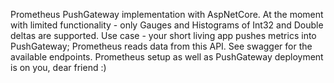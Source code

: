 Prometheus PushGateway implementation with AspNetCore.
At the moment with limited functionality - only Gauges and Histograms of Int32 and Double deltas are supported.
Use case - your short living app pushes metrics into PushGateway; Prometheus reads data from this API.
See swagger for the available endpoints.
Prometheus setup as well as PushGateway deployment is on you, dear friend :)

